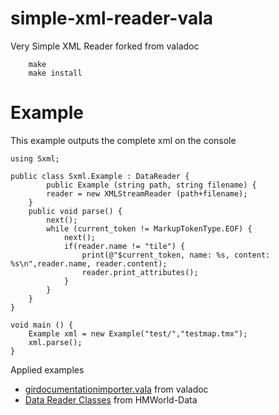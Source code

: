 simple-xml-reader-vala
======================

Very Simple XML Reader forked from valadoc

        make
        make install

Example
=======

This example outputs the complete xml on the console

```vala
using Sxml;

public class Sxml.Example : DataReader {
        public Example (string path, string filename) {
		reader = new XMLStreamReader (path+filename);
	}
	public void parse() {
		next();
		while (current_token != MarkupTokenType.EOF) {
			next();
			if(reader.name != "tile") {
				print(@"$current_token, name: %s, content: %s\n",reader.name, reader.content);
				reader.print_attributes();
			}
		}
	}
}

void main () {
	Example xml = new Example("test/","testmap.tmx");
	xml.parse();
}
```

Applied examples

 * [girdocumentationimporter.vala](http://git.gnome.org/browse/valadoc/tree/src/libvaladoc/importer/girdocumentationimporter.vala) from valadoc
 * [Data Reader Classes](https://github.com/JumpLink/HMWorld-Data/tree/master/src/XML) from HMWorld-Data